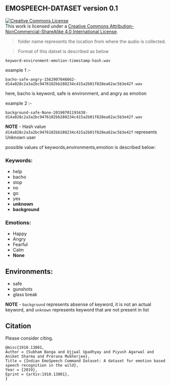 ## EMOSPEECH-DATASET version 0.1
<a rel="license" href="http://creativecommons.org/licenses/by-nc-sa/4.0/"><img alt="Creative Commons License" style="border-width:0" src="https://i.creativecommons.org/l/by-nc-sa/4.0/88x31.png" /></a><br />This work is licensed under a <a rel="license" href="http://creativecommons.org/licenses/by-nc-sa/4.0/">Creative Commons Attribution-NonCommercial-ShareAlike 4.0 International License</a>.

> folder name represents the location from where the audio is collected.


> Format of this datset is described as below

```
keyword-environment-emotion-timestamp-hash.wav
```
example 1 :- 
```
bacho-safe-angry-1562907046662-d14a028c2a3a2bc9476102bb288234c415a2b01f828ea62ac5b3e42f.wav
```
here, bacho is keyword, safe is environment, and angry as emotion

example 2 :-

```
background-safe-None-20190701193438-d14a028c2a3a2bc9476102bb288234c415a2b01f828ea62ac5b3e42f.wav
```
**NOTE** - Hash value ```d14a028c2a3a2bc9476102bb288234c415a2b01f828ea62ac5b3e42f``` represents Unknown user

possible values of keywords,environments,emotion is described below:

### Keywords:
 - help
 - bacho
 - stop
 - no
 - go
 - yes
 - **unknown**
 - **background**

### Emotions:
 - Happy
 - Angry
 - Fearful
 - Calm
 - **None**

## Environments:
 - safe
 - gunshots
 - glass break
 
 **NOTE** -  ```background``` represents absense of keyword, it is not an actual keyword, and ```unknown``` represents keyword that are not present in list

## Citation

Please consider citing.
```
@misc{1910.13801,
Author = {Subham Banga and Ujjwal Upadhyay and Piyush Agarwal and Aniket Sharma and Prerana Mukherjee},
Title = {Indian EmoSpeech Command Dataset: A dataset for emotion based speech recognition in the wild},
Year = {2019},
Eprint = {arXiv:1910.13801},
}
```
